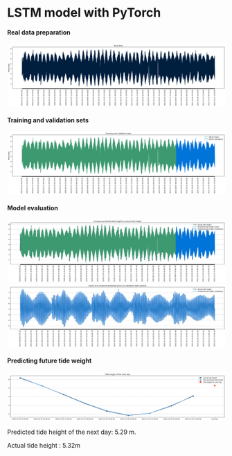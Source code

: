# LSTM model with PyTorch

#### Real data preparation
![](./real-data.png)

#### Training and validation sets
![](./train-test.png)

#### Model evaluation
![](./compared.png)
![](./predicted-validation.png)

#### Predicting future tide weight
![](./next-day.png)

Predicted tide height of the next day: 5.29 m. 

Actual tide height : 5.32m
